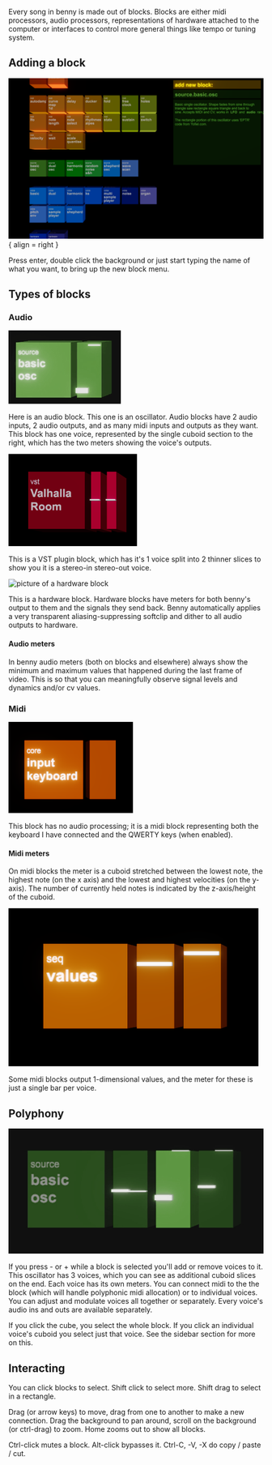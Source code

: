 Every song in benny is made out of blocks. Blocks are either midi processors, audio processors, representations of hardware attached to the computer or interfaces to control more general things like tempo or tuning system.

## Adding a block

![picture of the new blocks menu](assets/screenshots/block_menu.png){ align = right }

Press enter, double click the background or just start typing the name of what you want, to bring up the new block menu.

## Types of blocks

### Audio

![picture of an audio block](assets/screenshots/block_audio_1.gif)

Here is an audio block. This one is an oscillator. Audio blocks have 2 audio inputs, 2 audio outputs, and as many midi inputs and outputs as they want. This block has one voice, represented by the single cuboid section to the right, which has the two meters showing the voice's outputs.

![picture of a vst block](assets/screenshots/block_vst_1.png)

This is a VST plugin block, which has it's 1 voice split into 2 thinner slices to show you it is a stereo-in stereo-out voice.

![picture of a hardware block]()

This is a hardware block. Hardware blocks have meters for both benny's output to them and the signals they send back. Benny automatically applies a very transparent aliasing-suppressing softclip and dither to all audio outputs to hardware.

#### Audio meters

In benny audio meters (both on blocks and elsewhere) always show the minimum and maximum values that happened during the last frame of video. This is so that you can meaningfully observe signal levels and dynamics and/or cv values.

### Midi

![picture of the core.input.keyboard block](assets/screenshots/block_keyboard.png)

This block has no audio processing; it is a midi block representing both the keyboard I have connected and the QWERTY keys (when enabled).

#### Midi meters

On midi blocks the meter is a cuboid stretched between the lowest note, the highest note (on the x axis) and the lowest and highest velocities (on the y-axis). The number of currently held notes is indicated by the z-axis/height of the cuboid.

![block with 1d outs](assets/screenshots/midi_block_1d_outs.png)

Some midi blocks output 1-dimensional values, and the meter for these is just a single bar per voice.

## Polyphony

![picture of a polyphonic oscillator block](assets/screenshots/block_voices_1.gif)

If you press - or + while a block is selected you'll add or remove voices to it. This oscillator has 3 voices, which you can see as additional cuboid slices on the end. Each voice has its own meters. You can connect midi to the the block (which will handle polyphonic midi allocation) or to individual voices. You can adjust and modulate voices all together or separately. Every voice's audio ins and outs are available separately.

If you click the cube, you select the whole block. If you click an individual voice's cuboid you select just that voice. See the sidebar section for more on this.

## Interacting

You can click blocks to select. Shift click to select more. Shift drag to select in a rectangle.

Drag (or arrow keys) to move, drag from one to another to make a new connection. Drag the background to pan around, scroll on the background (or ctrl-drag) to zoom. Home zooms out to show all blocks.

Ctrl-click mutes a block. Alt-click bypasses it. Ctrl-C, -V, -X do copy / paste / cut.